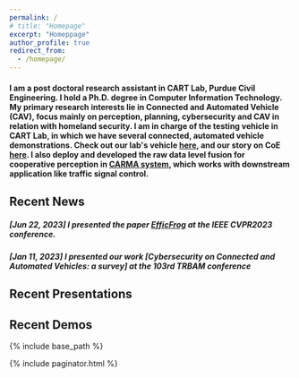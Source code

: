 ```yaml
---
permalink: /
# title: "Homepage"
excerpt: "Homeppage"
author_profile: true
redirect_from: 
  - /homepage/
---
```

#### I am a post doctoral research assistant in CART Lab, Purdue Civil Engineering. I hold a Ph.D. degree in Computer Information Technology. My primary research interests lie in Connected and Automated Vehicle (CAV), focus mainly on perception, planning, cybersecurity and CAV in relation with homeland security. I am in charge of the testing vehicle in CART Lab, in which we have several connected, automated vehicle demonstrations. Check out our lab's vehicle [here](https://engineering.purdue.edu/CARTLab/research/facilities), and our story on CoE [here](https://engineering.purdue.edu/Engr/AboutUs/News/Spotlights/2022/2022-0722-ce-feng). I also deploy and developed the raw data level fusion for cooperative perception in [CARMA system](https://highways.dot.gov/research/operations/CARMA), which works with downstream application like traffic signal control.

## Recent News
##### [Jun 22, 2023] I presented the paper [EfficFrog](https://openaccess.thecvf.com/content/CVPR2023/papers/Chen_The_Dark_Side_of_Dynamic_Routing_Neural_Networks_Towards_Efficiency_CVPR_2023_paper.pdf) at the IEEE CVPR2023 conference.
##### [Jan 11, 2023] I presented our work [Cybersecurity on Connected and Automated Vehicles: a survey] at the 103rd TRBAM conference

## Recent Presentations

## Recent Demos

{% include base_path %}

<!-- <script src="{{ base_path }}/assets/js/projects.js"></script>

<div class="archive" id="projectsList"></div> -->
<!-- <div>
  <div class="row" style="padding: 5px 0; border-bottom: 1px solid #ddd;" >
    <div class="col-sm-5"  style="padding-left:0; float: left; vertical-align: top; dispaly: inline-block;">
      <iframe src="https://player.vimeo.com/video/372725937" style="width: 100%;" frameborder="0" allow="autoplay; fullscreen" allowfullscreen></iframe>
    </div>
    <div class="col-sm-7" style="padding-left:0; font-size: 14px">
      <p>
      <span>
          <b>MetricsVis: A Visual Analytics System for Evaluating Employee Performance in Public Safety Agencies</b><br/>
          MetricsVis is a visual analytics system that supports multi-attributes and multi-level data exploration. The system is designed for managers and supervisors who want to assess employee performance to improve the productivity of an organization. The users can compare the individual performance by inspecting multiple task categories, as well as aggregation of group performance and organizational performance.
      </span>
      </p>
    </div>
  </div>
  <div class="row" style="padding: 25px 0 5px 0; border-bottom: 1px solid #ddd;" >
    <div class="col-sm-5"  style="padding-left:0; float: left; vertical-align: top; dispaly: inline-block;">
      <iframe src="https://player.vimeo.com/video/374187616" style="width: 100%;" frameborder="0" allow="autoplay; fullscreen" allowfullscreen></iframe>
    </div>
    <div class="col-sm-7" style="padding-left:0; font-size: 14px">
      <p>
      <span>
          <b>FeatureExplorer: Interactive Feature Selection and Exploration of Regression Models for Hyperspectral Images</b><br/>
          FeatureExplorer is a visual analytics system that supports the dynamic evaluation of regression models and identification of key features through the interactive selection of features in high-dimensional feature spaces typical of hyperspectral images. We collaborated with remote sensing experts and plant science to predict the plant biomass using hyperspectral features. The interactive system allows domain experts to iteratively refine and diagnose the model by selecting features based on their domain knowledge, interchangeable (correlated) features, feature importance, and the resulting model performance. 
      </span>
      </p>
    </div>
  </div>
</div> -->

<!-- Global site tag (gtag.js) - Google Analytics -->
<script async src="https://www.googletagmanager.com/gtag/js?id=UA-111496562-1"></script>
<script>
  window.dataLayer = window.dataLayer || [];
  function gtag(){dataLayer.push(arguments);}
  gtag('js', new Date());

  gtag('config', 'UA-111496562-1');
</script>

{% include paginator.html %}


